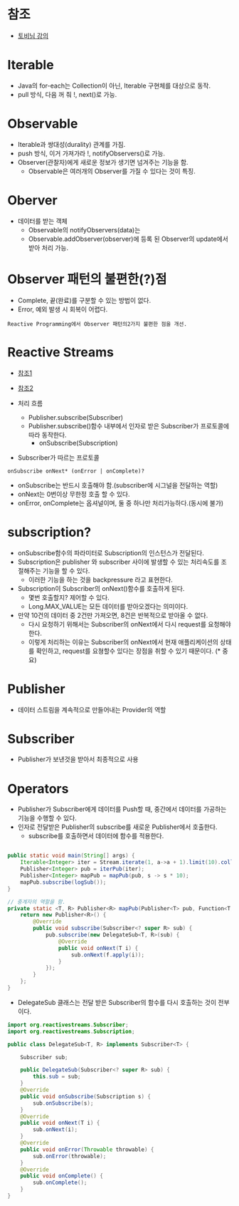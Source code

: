 # 참조
- [토비님 강의](https://www.youtube.com/watch?v=8fenTR3KOJo&list=PLOLeoJ50I1kkqC4FuEztT__3xKSfR2fpw&ab_channel=TobyLee)

# Iterable
- Java의 for-each는 Collection이 아닌, Iterable 구현체를 대상으로 동작.
- pull 방식, 다음 꺼 줘 !, next()로 가능.

# Observable
- Iterable과 쌍대성(durality) 관계를 가짐.
- push 방식, 이거 가져가라 !, notifyObservers()로 가능.
- Observer(관찰자)에게 새로운 정보가 생기면 넘겨주는 기능을 함.
  - Observable은 여러개의 Observer를 가질 수 있다는 것이 특징.

# Oberver
- 데이터를 받는 객체
  - Observable의 notifyObservers(data)는
  - Observable.addObserver(observer)에 등록 된 Observer의 update에서 받아 처리 가능.

# Observer 패턴의 불편한(?)점
- Complete, 끝(완료)를 구분할 수 있는 방법이 없다.
- Error, 예외 발생 시 회복이 어렵다.

```
Reactive Programming에서 Observer 패턴의2가지 불편한 점을 개선.
```

# Reactive Streams
- [참조1](https://www.reactive-streams.org/)
- [참조2](https://github.com/reactive-streams/reactive-streams-jvm/blob/v1.0.3/README.md#specification)

- 처리 흐름
  - Publisher.subscribe(Subscriber)
  - Publisher.subscribe()함수 내부에서 인자로 받은 Subscriber가 프로토콜에 따라 동작한다.
    - onSubscribe(Subscription)

- Subscriber가 따르는 프로토콜
```
onSubscribe onNext* (onError | onComplete)?
```
  - onSubscribe는 반드시 호출해야 함.(subscriber에 시그널을 전달하는 역할)
  - onNext는 0번이상 무한정 호출 할 수 있다.
  - onError, onComplete는 옵셔널이며, 둘 중 하나만 처리가능하다.(동시에 불가)

# subscription?

- onSubscribe함수의 파라미터로 Subscription의 인스턴스가 전달된다.
- Subscription은 publisher 와 subscriber 사이에 발생할 수 있는 처리속도를 조절해주는 기능을 할 수 있다.
  - 이러한 기능을 하는 것을 backpressure 라고 표현한다.
- Subscription이 Subscriber의 onNext()함수를 호출하게 된다.
  - 몇번 호출할지? 제어할 수 있다.
  - Long.MAX_VALUE는 모든 데이터를 받아오겠다는 의미이다.
- 만약 10건의 데이터 중 2건만 가져오면, 8건은 반복적으로 받아올 수 없다.
  - 다시 요청하기 위해서는 Subscriber의 onNext에서 다시 request를 요청해야 한다.
  - 이렇게 처리하는 이유는 Subscriber의 onNext에서 현재 애플리케이션의 상태를 확인하고, request를 요쳥할수 있다는 장점을 취할 수 있기 때문이다. (* 중요)

# Publisher
- 데이터 스트림을 계속적으로 만들어내는 Provider의 역할

# Subscriber
- Publisher가 보낸것을 받아서 최종적으로 사용

# Operators
- Publisher가 Subscriber에게 데이터를 Push할 때, 중간에서 데이터를 가공하는 기능을 수행할 수 있다.
- 인자로 전달받은 Publisher의 subscribe를 새로운 Publisher에서 호출한다.
  - subscribe를 호출하면서 데이터에 함수를 적용한다.



``` java

public static void main(String[] args) {
    Iterable<Integer> iter = Stream.iterate(1, a->a + 1).limit(10).collect(Collectors.toList());
    Publisher<Integer> pub = iterPub(iter);
    Publisher<Integer> mapPub = mapPub(pub, s -> s * 10);
    mapPub.subscribe(logSub());
}

// 중계자의 역할을 함.
private static <T, R> Publisher<R> mapPub(Publisher<T> pub, Function<T, R> f) {
    return new Publisher<R>() {
        @Override
        public void subscribe(Subscriber<? super R> sub) {
            pub.subscribe(new DelegateSub<T, R>(sub) {
                @Override
                public void onNext(T i) {
                    sub.onNext(f.apply(i));
                }
            });
        }
    };
}
```

- DelegateSub 클래스는 전달 받은 Subscriber의 함수를 다시 호출하는 것이 전부이다.
```java
import org.reactivestreams.Subscriber;
import org.reactivestreams.Subscription;

public class DelegateSub<T, R> implements Subscriber<T> {

    Subscriber sub;

    public DelegateSub(Subscriber<? super R> sub) {
        this.sub = sub;
    }
    @Override
    public void onSubscribe(Subscription s) {
        sub.onSubscribe(s);
    }
    @Override
    public void onNext(T i) {
        sub.onNext(i);
    }
    @Override
    public void onError(Throwable throwable) {
        sub.onError(throwable);
    }
    @Override
    public void onComplete() {
        sub.onComplete();
    }
}

```

